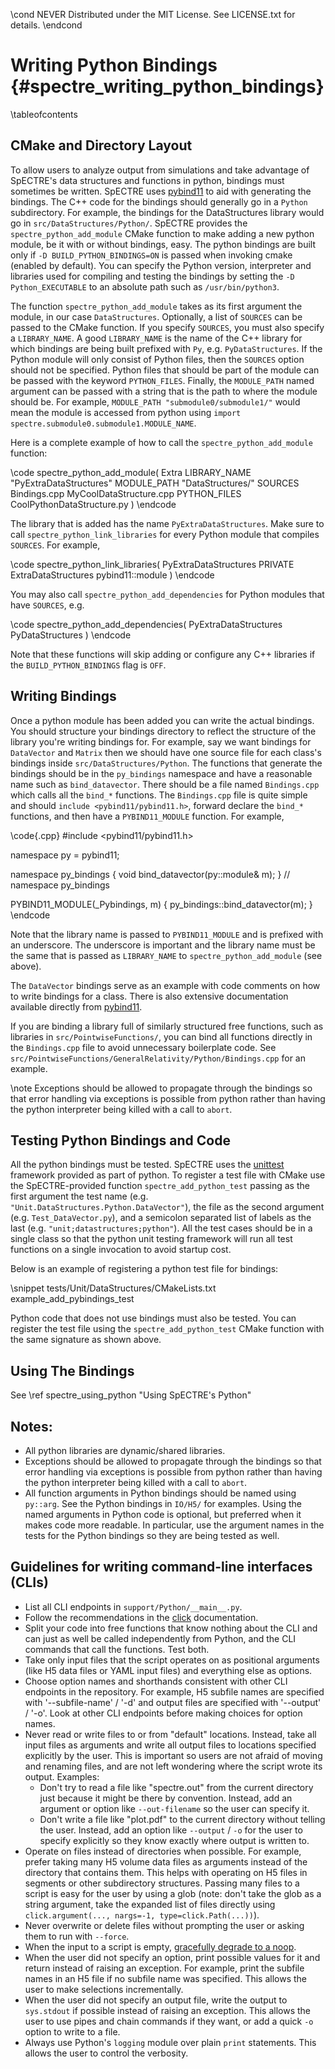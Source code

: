\cond NEVER
Distributed under the MIT License.
See LICENSE.txt for details.
\endcond
# Writing Python Bindings {#spectre_writing_python_bindings}

\tableofcontents

## CMake and Directory Layout

To allow users to analyze output from simulations and take advantage of
SpECTRE's data structures and functions in python, bindings must sometimes be
written. SpECTRE uses [pybind11](https://pybind11.readthedocs.io/)
to aid with generating the bindings. The C++ code for the bindings should
generally go in a `Python` subdirectory. For example, the bindings for the
DataStructures library would go in `src/DataStructures/Python/`. SpECTRE
provides the `spectre_python_add_module` CMake function to make adding a new
python module, be it with or without bindings, easy.  The python bindings are
built only if `-D BUILD_PYTHON_BINDINGS=ON` is passed when invoking cmake
(enabled by default).
You can specify the Python version, interpreter and libraries used for compiling
and testing the bindings by setting the `-D Python_EXECUTABLE` to an absolute
path such as `/usr/bin/python3`.

The function `spectre_python_add_module` takes as its first argument the module,
in our case `DataStructures`. Optionally, a list of `SOURCES` can be passed to
the CMake function. If you specify `SOURCES`, you must also specify a
`LIBRARY_NAME`. A good `LIBRARY_NAME` is the name of the C++ library for which
bindings are being built prefixed with `Py`, e.g. `PyDataStructures`. If the
Python module will only consist of Python files, then the `SOURCES` option
should not be specified. Python files that should be part of the module can be
passed with the keyword `PYTHON_FILES`. Finally, the `MODULE_PATH`
named argument can be passed with a string that is the path to where the module
should be. For example, `MODULE_PATH "submodule0/submodule1/"` would mean the
module is accessed from python using
`import spectre.submodule0.submodule1.MODULE_NAME`.

Here is a complete example of how to call the `spectre_python_add_module`
function:

\code
spectre_python_add_module(
  Extra
  LIBRARY_NAME "PyExtraDataStructures"
  MODULE_PATH "DataStructures/"
  SOURCES Bindings.cpp MyCoolDataStructure.cpp
  PYTHON_FILES CoolPythonDataStructure.py
  )
\endcode

The library that is added has the name `PyExtraDataStructures`. Make sure to
call `spectre_python_link_libraries` for every Python module that compiles
`SOURCES`. For example,

\code
spectre_python_link_libraries(
  PyExtraDataStructures
  PRIVATE
  ExtraDataStructures
  pybind11::module
  )
\endcode

You may also call `spectre_python_add_dependencies` for Python modules that
have `SOURCES`, e.g.

\code
spectre_python_add_dependencies(
  PyExtraDataStructures
  PyDataStructures
  )
\endcode

Note that these functions will skip adding or configure any C++ libraries if
the `BUILD_PYTHON_BINDINGS` flag is `OFF`.

## Writing Bindings

Once a python module has been added you can write the actual bindings. You
should structure your bindings directory to reflect the structure of the library
you're writing bindings for. For example, say we want bindings for `DataVector`
and `Matrix` then we should have one source file for each class's bindings
inside `src/DataStructures/Python`. The functions that generate the bindings
should be in the `py_bindings` namespace and have a reasonable name such as
`bind_datavector`. There should be a file named `Bindings.cpp` which calls all
the `bind_*` functions. The `Bindings.cpp` file is quite simple and should
`include <pybind11/pybind11.h>`, forward declare the `bind_*` functions, and
then have a `PYBIND11_MODULE` function. For example,

\code{.cpp}
#include <pybind11/pybind11.h>

namespace py = pybind11;

namespace py_bindings {
void bind_datavector(py::module& m);
}  // namespace py_bindings

PYBIND11_MODULE(_Pybindings, m) {
  py_bindings::bind_datavector(m);
}
\endcode

Note that the library name is passed to `PYBIND11_MODULE` and is prefixed
with an underscore. The underscore is important and the library name must be the
same that is passed as `LIBRARY_NAME` to `spectre_python_add_module` (see
above).

The `DataVector` bindings serve as an example with code comments on how to write
bindings for a class. There is also extensive documentation available directly
from [pybind11](https://pybind11.readthedocs.io/).

If you are binding a library full of similarly structured free functions, such
as libraries in `src/PointwiseFunctions/`, you can bind all functions directly
in the `Bindings.cpp` file to avoid unnecessary boilerplate code. See
`src/PointwiseFunctions/GeneralRelativity/Python/Bindings.cpp` for an example.

\note Exceptions should be allowed to propagate through the bindings so that
error handling via exceptions is possible from python rather than having the
python interpreter being killed with a call to `abort`.

## Testing Python Bindings and Code

All the python bindings must be tested. SpECTRE uses the
[unittest](https://docs.python.org/3/library/unittest.html) framework
provided as part of python. To register a test file with CMake use the
SpECTRE-provided function `spectre_add_python_test` passing as the first
argument the test name (e.g. `"Unit.DataStructures.Python.DataVector"`), the
file as the second argument (e.g. `Test_DataVector.py`), and a semicolon
separated list of labels as the last (e.g. `"unit;datastructures;python"`).
All the test cases should be in a single class so that the python unit testing
framework will run all test functions on a single invocation to avoid startup
cost.

Below is an example of registering a python test file for bindings:

\snippet tests/Unit/DataStructures/CMakeLists.txt example_add_pybindings_test

Python code that does not use bindings must also be tested. You can register the
test file using the `spectre_add_python_test` CMake function with the same
signature as shown above.

## Using The Bindings

See \ref spectre_using_python "Using SpECTRE's Python"

## Notes:

- All python libraries are dynamic/shared libraries.
- Exceptions should be allowed to propagate through the bindings so that
  error handling via exceptions is possible from python rather than having the
  python interpreter being killed with a call to `abort`.
- All function arguments in Python bindings should be named using `py::arg`.
  See the Python bindings in `IO/H5/` for examples. Using the named arguments in
  Python code is optional, but preferred when it makes code more readable.
  In particular, use the argument names in the tests for the Python bindings so
  they are being tested as well.

## Guidelines for writing command-line interfaces (CLIs)

- List all CLI endpoints in `support/Python/__main__.py`.
- Follow the recommendations in the
  [click](https://click.palletsprojects.com/en/8.1.x/) documentation.
- Split your code into free functions that know nothing about the CLI and can
  just as well be called independently from Python, and the CLI commands that
  call the functions. Test both.
- Take only input files that the script operates on as positional arguments
  (like H5 data files or YAML input files) and everything else as options.
- Choose option names and shorthands consistent with other CLI endpoints in the
  repository. For example, H5 subfile names are specified with '--subfile-name'
  / '-d' and output files are specified with '--output' / '-o'. Look at other
  CLI endpoints before making choices for option names.
- Never read or write files to or from "default" locations. Instead, take all
  input files as arguments and write all output files to locations specified
  explicitly by the user. This is important so users are not afraid of moving
  and renaming files, and are not left wondering where the script wrote its
  output. Examples:
  - Don't try to read a file like "spectre.out" from the current directory just
    because it might be there by convention. Instead, add an argument or option
    like `--out-filename` so the user can specify it.
  - Don't write a file like "plot.pdf" to the current directory without telling
    the user. Instead, add an option like `--output` / `-o` for the user to
    specify explicitly so they know exactly where output is written to.
- Operate on files instead of directories when possible. For example, prefer
  taking many H5 volume data files as arguments instead of the directory that
  contains them. This helps with operating on H5 files in segments or other
  subdirectory structures. Passing many files to a script is easy for the user
  by using a glob (note: don't take the glob as a string argument, take the
  expanded list of files directly using `click.argument(..., nargs=-1,
  type=click.Path(...))`).
- Never overwrite or delete files without prompting the user or asking them to
  run with `--force`.
- When the input to a script is empty, [gracefully degrade to a
  noop](https://click.palletsprojects.com/en/8.1.x/arguments/#variadic-arguments).
- When the user did not specify an option, print possible values for it and
  return instead of raising an exception. For example, print the subfile names
  in an H5 file if no subfile name was specified. This allows the user to make
  selections incrementally.
- When the user did not specify an output file, write the output to `sys.stdout`
  if possible instead of raising an exception. This allows the user to use pipes
  and chain commands if they want, or add a quick `-o` option to write to a
  file.
- Always use Python's `logging` module over plain `print` statements. This
  allows the user to control the verbosity.
